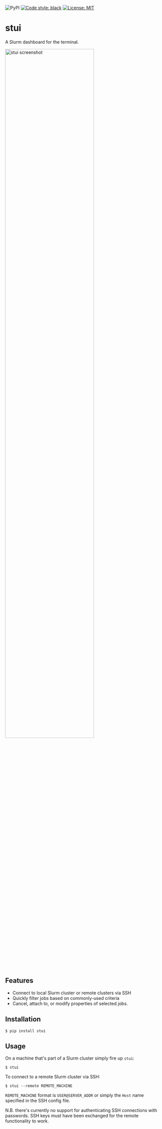 ![PyPI](https://img.shields.io/pypi/v/stui)
[![Code style: black](https://img.shields.io/badge/code%20style-black-000000.svg)](https://github.com/psf/black)
[![License: MIT](https://img.shields.io/badge/License-MIT-green.svg)](https://opensource.org/licenses/MIT)

# stui
A Slurm dashboard for the terminal.

<img src="screenshot.png" alt="stui screenshot" width="75%"/>

## Features
* Connect to local Slurm cluster or remote clusters via SSH
* Quickly filter jobs based on commonly-used criteria
* Cancel, attach to, or modify properties of selected jobs.

## Installation

```shell
$ pip install stui
```

## Usage

On a machine that's part of a Slurm cluster simply fire up `stui`:

```shell
$ stui
```

To connect to a remote Slurm cluster via SSH:

```shell
$ stui --remote REMOTE_MACHINE
```

`REMOTE_MACHINE` format is `USER@SERVER_ADDR` or simply the `Host` name specified in the SSH config file.

N.B. there's currently no support for authenticating SSH connections with passwords. SSH keys must have been exchanged for the remote functionality to work.
